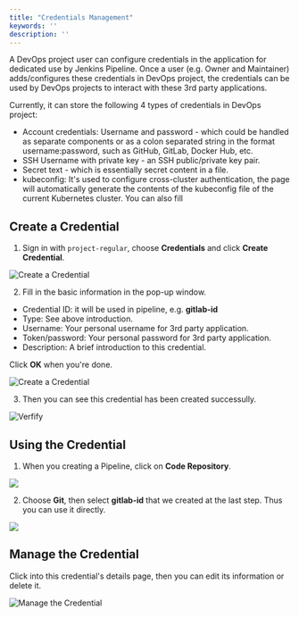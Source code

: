 ```yaml
---
title: "Credentials Management"
keywords: ''
description: ''
---
```


A DevOps project user can configure credentials in the application for dedicated use by Jenkins Pipeline. Once a user (e.g. Owner and Maintainer) adds/configures these credentials in DevOps project, the credentials can be used by DevOps projects to interact with these 3rd party applications.

Currently, it can store the following 4 types of credentials in DevOps project:

- Account credentials: Username and password - which could be handled as separate components or as a colon separated string in the format username:password, such as GitHub, GitLab, Docker Hub, etc.
- SSH Username with private key - an SSH public/private key pair.
- Secret text - which is essentially secret content in a file.
- kubeconfig: It's used to configure cross-cluster authentication, the page will automatically generate the contents of the kubeconfig file of the current Kubernetes cluster. You can also fill 

## Create a Credential

1. Sign in with `project-regular`, choose **Credentials** and click **Create Credential**.

![Create a Credential](https://pek3b.qingstor.com/kubesphere-docs/png/20190321160338.png)

2. Fill in the basic information in the pop-up window.

- Credential ID: it will be used in pipeline, e.g. **gitlab-id**
- Type: See above introduction.
- Username: Your personal username for 3rd party application.
- Token/password: Your personal password for 3rd party application.
- Description: A brief introduction to this credential.


Click **OK** when you're done.

![Create a Credential](https://pek3b.qingstor.com/kubesphere-docs/png/20190321160654.png)

3. Then you can see this credential has been created successully.

![Verfify](https://pek3b.qingstor.com/kubesphere-docs/png/20190321162510.png)

## Using the Credential

1. When you creating a Pipeline, click on **Code Repository**.

![](https://pek3b.qingstor.com/kubesphere-docs/png/20190321162726.png)

2. Choose **Git**, then select **gitlab-id** that we created at the last step. Thus you can use it directly.

![](https://pek3b.qingstor.com/kubesphere-docs/png/20190321162904.png)

## Manage the Credential

Click into this credential's details page, then you can edit its information or delete it.

![Manage the Credential](https://pek3b.qingstor.com/kubesphere-docs/png/20190321163301.png)